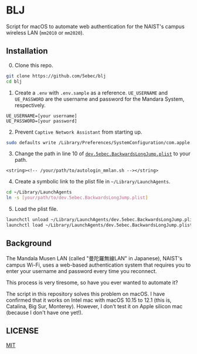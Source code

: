 # BLJ

Script for macOS to automate web authentication for the NAIST's campus wireless LAN (`mm2010` or `mm2020`).

## Installation

0. Clone this repo.
```bash
git clone https://github.com/5ebec/blj
cd blj
```

1. Create a `.env` with `.env.sample` as a reference.
`UE_USERNAME` and `UE_PASSWORD` are the username and password for the Mandara System, respectively.
```txt:.env
UE_USERNAME=[your username]
UE_PASSWORD=[your password]
```

2. Prevent `Captive Network Assistant` from starting up.
```bash
sudo defaults write /Library/Preferences/SystemConfiguration/com.apple.captive.control Active -boolean false
```

3. Change the path in line 10 of [`dev.5ebec.BackwardsLongJump.plist`](./dev.5ebec.BackwardsLongJump.plist) to your path.
```xml:dev.5ebec.BackwardsLongJump.plist
<string><!-- /your/path/to/autologin_mmlan.sh --></string>
```

4. Create a symbolic link to the plist file in `~/Library/LaunchAgents`.
```bash
cd ~/Library/LaunchAgents
ln -s [your/path/to/dev.5ebec.BackwardsLongJump.plist]
```

5. Load the plist file.
```bash
launchctl unload ~/Library/LaunchAgents/dev.5ebec.BackwardsLongJump.plist
launchctl load ~/Library/LaunchAgents/dev.5ebec.BackwardsLongJump.plist
```

## Background

The Mandala Musen LAN (called "曼陀羅無線LAN" in Japanese), NAIST's campus Wi-Fi, uses a web-based authentication system that requires you to enter your username and password every time you reconnect.

This process is very tiresome, so have you ever wanted to automate it?

The script in this repository solves this problem on macOS.
I have confirmed that it works on Intel mac with macOS 10.15 to 12.1 (this is, Catalina, Big Sur, Monterey).
However, I don't test it on Apple silicon mac (because I don't have one yet!).

## LICENSE
[MIT](./LICENSE)
